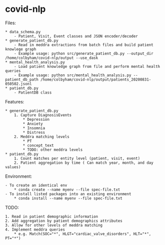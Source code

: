 # covid-nlp


Files:

	* data_schema.py
		- Patient, Visit, Event classes and JSON encoder/decoder
	* generate_patient_db.py
		- Read in meddra extractions from batch files and build patient knowlege graph
		- Example usage: python src/generate_patient_db.py --output_dir /home/colbyham/covid-nlp/output --use_dask
	* mental_health_analysis.py
		- Load patient knowledge graph from file and perform mental health queries
		- Example usage: python src/mental_health_analysis.py --patient_db_path /home/colbyham/covid-nlp/output/patients_20200831-050502.jsonl 
	* patient_db.py
		- PatientDB class

Features:

	* generate_patient_db.py
		1. Capture DiagnosisEvents
			* Depression
			* Anxiety
			* Insomnia
			* Distress
		2. Meddra matching levels
			* PT
			* concept_text
			* TODO: other meddra levels
	* patient_db.py
		1. Count matches per entity level (patient, visit, event)
		2. Patient aggregation by time ( Can match year, month, and day values)

Environment:

	- To create an identical env
		* conda create --name myenv --file spec-file.txt
	- To install listed packages into an existing environment
		* conda install --name myenv --file spec-file.txt

TODO:

	1. Read in patient demographic information
	2. Add aggregation by patient demographics attributes
	3. Allow for other levels of meddra matching
	4. Implement meddra queries
		* e.g. Match(SOC="*", HLGT="cardiac_valve_disorders", HLT="*", PT="*")
